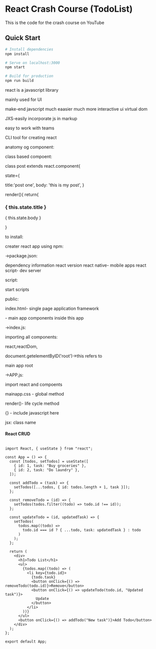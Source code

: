 # React Crash Course (TodoList)

This is the code for the crash course on YouTube

## Quick Start

```bash
# Install dependencies
npm install

# Serve on localhost:3000
npm start

# Build for production
npm run build
```
react is a javascript library

mainly used for UI

make-end javscript much eaasier
much more interactive ui
virtual dom

JXS-easily incorporate js in markup

easy to work with teams

CLI tool for creating react

anatomy og component:

class based compoent:

class post extends react.component{

state={

title:'post one',
body: 'this is my post',
}

render(){
return{
<div>
<h3>{ this.state.title } </h3>
<p>{ this.state.body } </p>
</div>
}



to install:

creater react app using npm:

->package.json:

dependency information
react version
react native- mobile apps
react script- dev server

script:

start scripts


public:

index.html- single page application framework

<div id="root"></div>   - main app components inside this app



->index.js:

importing all components:

react,reactDom,

document.getelementByID('root')->this refers to 

main app root

->APP.js:

import react and compoents

mainapp.css - global method

render()- life cycle method

{} - include javascript here

jsx: class name


#### React CRUD

```

import React, { useState } from "react";

const App = () => {
  const [todos, setTodos] = useState([
    { id: 1, task: "Buy groceries" },
    { id: 2, task: "Do laundry" },
  ]);

  const addTodo = (task) => {
    setTodos([...todos, { id: todos.length + 1, task }]);
  };

  const removeTodo = (id) => {
    setTodos(todos.filter((todo) => todo.id !== id));
  };

  const updateTodo = (id, updatedTask) => {
    setTodos(
      todos.map((todo) =>
        todo.id === id ? { ...todo, task: updatedTask } : todo
      )
    );
  };

  return (
    <div>
      <h1>Todo List</h1>
      <ul>
        {todos.map((todo) => (
          <li key={todo.id}>
            {todo.task}
            <button onClick={() => removeTodo(todo.id)}>Remove</button>
            <button onClick={() => updateTodo(todo.id, "Updated task")}>
              Update
            </button>
          </li>
        ))}
      </ul>
      <button onClick={() => addTodo("New task")}>Add Todo</button>
    </div>
  );
};

export default App;


```

